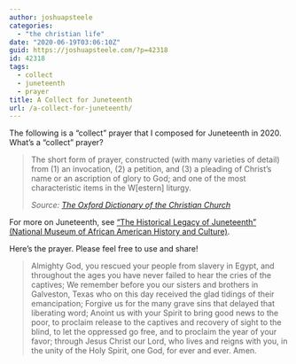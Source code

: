 ```yaml
---
author: joshuapsteele
categories:
  - "the christian life"
date: "2020-06-19T03:06:10Z"
guid: https://joshuapsteele.com/?p=42318
id: 42318
tags:
  - collect
  - juneteenth
  - prayer
title: A Collect for Juneteenth
url: /a-collect-for-juneteenth/
---
```


The following is a “collect” prayer that I composed for Juneteenth in 2020. What’s a “collect” prayer?

> The short form of prayer, constructed (with many varieties of detail) from (1) an invocation, (2) a petition, and (3) a pleading of Christ’s name or an ascription of glory to God; and one of the most characteristic items in the W\[estern\] liturgy.
> 
> <cite>Source: [The Oxford Dictionary of the Christian Church](https://amzn.to/3xqwpK0)</cite>

For more on Juneteenth, see [“The Historical Legacy of Juneteenth” (National Museum of African American History and Culture)](https://nmaahc.si.edu/explore/stories/historical-legacy-juneteenth).

Here’s the prayer. Please feel free to use and share!

> Almighty God, you rescued your people from slavery in Egypt, and throughout the ages you have never failed to hear the cries of the captives; We remember before you our sisters and brothers in Galveston, Texas who on this day received the glad tidings of their emancipation; Forgive us for the many grave sins that delayed that liberating word; Anoint us with your Spirit to bring good news to the poor, to proclaim release to the captives and recovery of sight to the blind, to let the oppressed go free, and to proclaim the year of your favor; through Jesus Christ our Lord, who lives and reigns with you, in the unity of the Holy Spirit, one God, for ever and ever. Amen.